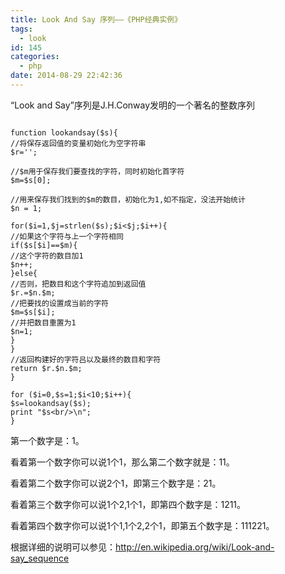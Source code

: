 ```yaml
---
title: Look And Say 序列——《PHP经典实例》
tags:
  - look
id: 145
categories:
  - php
date: 2014-08-29 22:42:36
---
```

“Look and Say”序列是J.H.Conway发明的一个著名的整数序列


```

function lookandsay($s){
//将保存返回值的变量初始化为空字符串
$r='';

//$m用于保存我们要查找的字符，同时初始化首字符
$m=$s[0];

//用来保存我们找到的$m的数目，初始化为1,如不指定，没法开始统计
$n = 1;

for($i=1,$j=strlen($s);$i<$j;$i++){
//如果这个字符与上一个字符相同
if($s[$i]==$m){
//这个字符的数目加1
$n++;
}else{
//否则，把数目和这个字符追加到返回值
$r.=$n.$m;
//把要找的设置成当前的字符
$m=$s[$i];
//并把数目重置为1
$n=1;
}
}
//返回构建好的字符吕以及最终的数目和字符
return $r.$n.$m;
}

for ($i=0,$s=1;$i<10;$i++){
$s=lookandsay($s);
print "$s<br/>\n";
}

```


第一个数字是：1。

看着第一个数字你可以说1个1，那么第二个数字就是：11。

看着第二个数字你可以说2个1，即第三个数字是：21。

看着第三个数字你可以说1个2,1个1，即第四个数字是：1211。

看着第四个数字你可以说1个1,1个2,2个1，即第五个数字是：111221。

根据详细的说明可以参见：<a href="http://en.wikipedia.org/wiki/Look-and-say_sequence">http://en.wikipedia.org/wiki/Look-and-say_sequence</a>